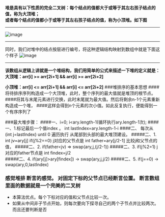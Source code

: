 **堆是具有以下性质的完全二叉树：每个结点的值都大于或等于其左右孩子结点的值，称为大顶堆；\
或者每个结点的值都小于或等于其左右孩子结点的值，称为小顶堆。如下图**
***

![image](https://images2015.cnblogs.com/blog/1024555/201612/1024555-20161217182750011-675658660.png)
***
同时，我们对堆中的结点按层进行编号，将这种逻辑结构映射到数组中就是下面这个样子
![image](https://images2015.cnblogs.com/blog/1024555/201612/1024555-20161217182857323-2092264199.png)
***
**该数组从逻辑上讲就是一个堆结构，我们用简单的公式来描述一下堆的定义就是：**
\
**大顶堆：arr[i] >= arr[2i+1] && arr[i] >= arr[2i+2]**

**小顶堆：arr[i] <= arr[2i+1] && arr[i] <= arr[2i+2]**
###堆排序的基本思想
####将待排序序列构造成一个大顶堆，此时，整个序列的最大值就是堆顶的根节点。
####将其与末尾元素进行交换，此时末尾就为最大值。然后将剩余n-1个元素重新构造成一个堆，
####这样会得到n个元素的次小值。如此反复执行，便能得到一个有序序列了

###最大堆步骤：
####一、i=0; i<ary.length-1(循环执行ary.length-1次); 
####一、1.标记最后一个值index 。 int lastIndex=ary.length-1-i
####二、 每次从 (int j=lastIndex) until 0 遍历执行 从尾部到头部的最大堆顶建设。 
#####二、1. int jv=ary[j]  if(j%2==0)  j对应的父节点是 int father=ary[j/2-1] 比较j和父节点的值，
#####二、2. if(father<jv)  => swap(ary,j,(j/2-1))
#####二、3. if(j%2=1) j对应的father节点是 int findex=j/2  
#####二、4. if(ary[j]>ary[findex]) -> swap(ary,j,j/2)
#####二、5. if(j==0) ->  swap(ary,0,lastIndex)

### 感觉堆排 断言的感觉。 对固定下标的父节点已经断言位置。 断言数组里面的数据就是一个完美的二叉树

* 本算法优点。每个下标对应的值和父节点比较一次。 
* 如果从中间非子节点开始，则每次要向下探寻自己的两个子节点并比较两次。而且还要判断是否

